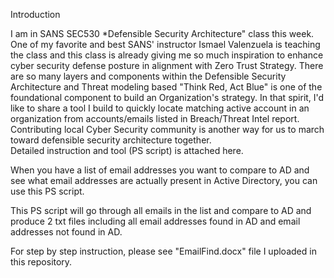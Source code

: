 Introduction

I am in SANS SEC530 *Defensible Security Architecture" class this week.  One of my favorite and best SANS' instructor Ismael Valenzuela is teaching the class and this class is already giving me so much inspiration to enhance cyber security defense posture in alignment with Zero Trust Strategy.  There are so many layers and components within the Defensible Security Architecture and Threat modeling based "Think Red, Act Blue" is one of the foundational component to build an Organization's strategy.  In that spirit, I'd like to share a tool I build to quickly locate matching active account in an organization from accounts/emails listed  in Breach/Threat Intel report. Contributing local Cyber Security community is another way for us to march toward defensible security architecture together.  
Detailed instruction and tool (PS script) is attached here. 

When you have a list of email addresses you want to compare to AD and see what email addresses are actually present in Active Directory, you can use this PS script.

This PS script will go through all emails in the list and compare to AD and produce 2 txt files including all email addresses found in AD and email addresses not found in AD.

For step by step instruction, please see "EmailFind.docx" file I uploaded in this repository.



